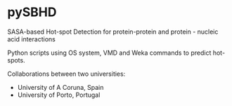 pySBHD
======

SASA-based Hot-spot Detection for protein-protein and protein - nucleic acid interactions


Python scripts using OS system, VMD and Weka commands to predict hot-spots.


Collaborations between two universities:
- University of A Coruna, Spain
- University of Porto, Portugal
